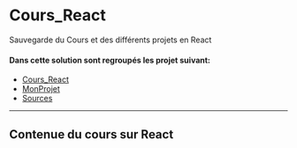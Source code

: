 # Cours_React
Sauvegarde du Cours et des différents projets en React

#### Dans cette solution sont regroupés les projet suivant:

- [Cours_React](#Cours)
- [MonProjet](#projet-MonProjet)
- [Sources](#Sources)
	
**************************************************************************************
	
<div id='Cours'/>

## Contenue du cours sur React
